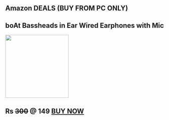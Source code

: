 ## Amazon DEALS (BUY FROM PC ONLY)

## boAt Bassheads in Ear Wired Earphones with Mic

<img src="https://images-na.ssl-images-amazon.com/images/I/71xuP3mbiRL._SL1500_.jpg" width="200" height="200">

## Rs  <s>300</s>  @ 149 [BUY NOW](https://amzn.to/2HfznWZ)
